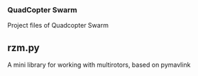 ### QuadCopter Swarm
Project files of Quadcopter Swarm

## rzm.py
A mini library for working with multirotors, based on pymavlink
